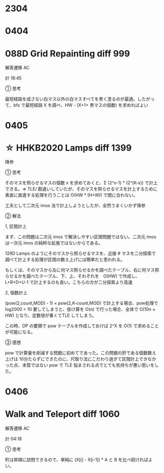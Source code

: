# 2304

# 0404

# 088D  Grid Repainting   diff 999

解答遷移  AC

計 18:45

➀ 思考

最短経路を成さない白マス以外の白マスすべてを黒く塗るのが最適。したがって、bfs で最短経路 X を調べ、HW - (X+1+ 黒マスの個数) を求めればよい

# 0405

# ☆ HHKB2020  Lamps  diff 1399

降参

➀ 思考

そのマスを照らせるマスの個数 x を求めておくと、Σ (2^x-1) * (2^(K-x)) で計上できる。⇒ TLE/ 勘違いしていたが、そのマスを照らせるマスを計上するために素直に直進する処理を行うことは O(HW * (H+W)) で間に合わない。

工夫として二次元 imos 法で計上しようとしたが、全然うまくいかず降参

➁ 解法

1, 区間計上

まず、この問題は二次元 imos で解決しやすい区間問題ではない。二次元 imos は一次元 imos の純粋な拡張ではないからである。

129D Lamps のようにそのマスから照らせるマスを、近接 # マスを二分探索で調べて計上する処理が区間の数え上げには簡単だと思われる。

もしくは、そのマスから左に何マス照らせるかを調べたテーブル、右に何マス照らせるかを調べたテーブル、下、上、それぞれを　O(HW) で作成し、L+R+D+U-1 で計上するのも良い。こちらの方が二分探索より高速

2, 個数計上

(pow(2,count,MOD) - 1) × pow(2,K-count,MOD) で計上する場合、pow処理で log2000 = 10 要してしまうと、掛け算を O(n) で行った場合、全体で O(10n × HW) となり、定数倍が重くてTLE してしまう。

この時、DP の要領で pow テーブルを作成しておけば 2^X を O(1) で求めることが可能になる。

③ 感想

pow で計算量を削減する問題に初めてであった。この問題の肝である個数数え上げは 10分たらずにできたのに、尺取り法にこだわり過ぎて区間計上できなかった点、本質ではない pow で TLE 悩まされる点でとても気持ちが悪い思いをした。




# 0406

# Walk and Teleport  diff  1060

解答遷移 AC

計 04:18

➀ 思考

町は昇順に訪問できるので、単純に (X[i] - X[i-1]) * A と B を比べ続ければよい。











